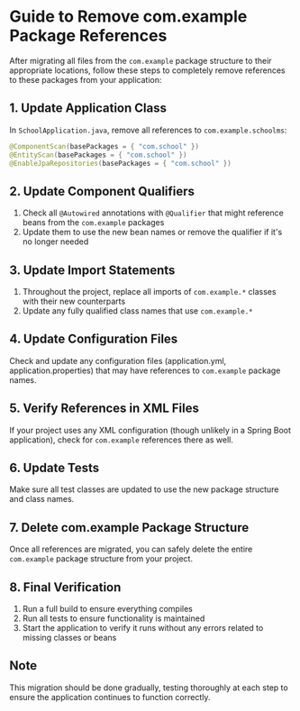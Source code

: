 # Guide to Remove com.example Package References

After migrating all files from the `com.example` package structure to their appropriate locations, follow these steps to completely remove references to these packages from your application:

## 1. Update Application Class

In `SchoolApplication.java`, remove all references to `com.example.schoolms`:

```java
@ComponentScan(basePackages = { "com.school" })
@EntityScan(basePackages = { "com.school" })
@EnableJpaRepositories(basePackages = { "com.school" })
```

## 2. Update Component Qualifiers

1. Check all `@Autowired` annotations with `@Qualifier` that might reference beans from the `com.example` packages
2. Update them to use the new bean names or remove the qualifier if it's no longer needed

## 3. Update Import Statements

1. Throughout the project, replace all imports of `com.example.*` classes with their new counterparts
2. Update any fully qualified class names that use `com.example.*`

## 4. Update Configuration Files

Check and update any configuration files (application.yml, application.properties) that may have references to `com.example` package names.

## 5. Verify References in XML Files

If your project uses any XML configuration (though unlikely in a Spring Boot application), check for `com.example` references there as well.

## 6. Update Tests

Make sure all test classes are updated to use the new package structure and class names.

## 7. Delete com.example Package Structure

Once all references are migrated, you can safely delete the entire `com.example` package structure from your project.

## 8. Final Verification

1. Run a full build to ensure everything compiles
2. Run all tests to ensure functionality is maintained
3. Start the application to verify it runs without any errors related to missing classes or beans

## Note

This migration should be done gradually, testing thoroughly at each step to ensure the application continues to function correctly.
